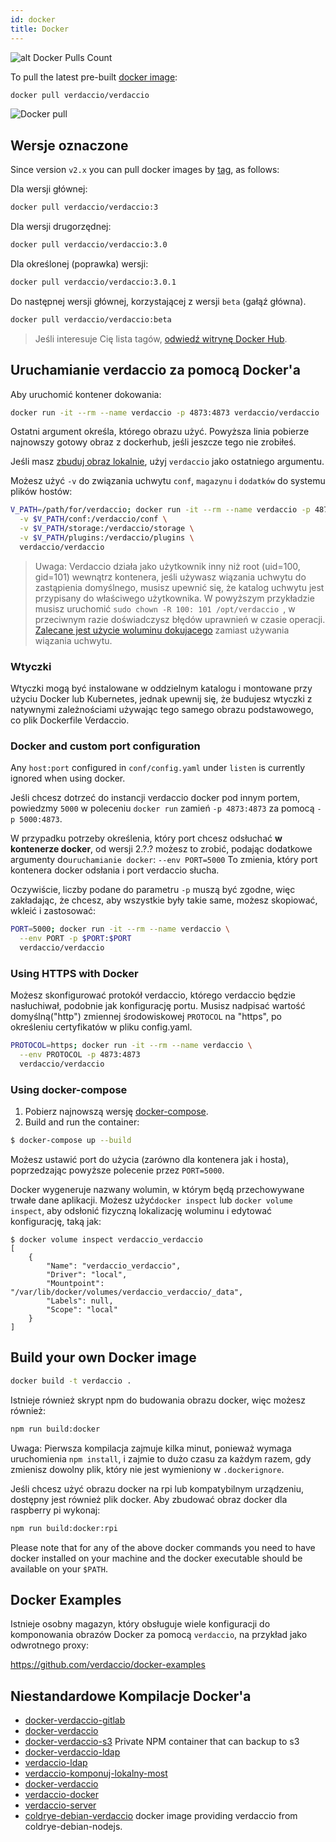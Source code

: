 ```yaml
---
id: docker
title: Docker
---
```


<div class="docker-count">

![alt Docker Pulls Count](http://dockeri.co/image/verdaccio/verdaccio "Docker Pulls Count")

</div>

To pull the latest pre-built [docker image](https://hub.docker.com/r/verdaccio/verdaccio/):

```bash
docker pull verdaccio/verdaccio
```

![Docker pull](assets/docker_verdaccio.gif)

## Wersje oznaczone

Since version `v2.x` you can pull docker images by [tag](https://hub.docker.com/r/verdaccio/verdaccio/tags/), as follows:

Dla wersji głównej:

```bash
docker pull verdaccio/verdaccio:3
```

Dla wersji drugorzędnej:

```bash
docker pull verdaccio/verdaccio:3.0
```

Dla określonej (poprawka) wersji:

```bash
docker pull verdaccio/verdaccio:3.0.1
```

Do następnej wersji głównej, korzystającej z wersji `beta` (gałąź główna).

```bash
docker pull verdaccio/verdaccio:beta
```

> Jeśli interesuje Cię lista tagów, [odwiedź witrynę Docker Hub](https://hub.docker.com/r/verdaccio/verdaccio/tags/).

## Uruchamianie verdaccio za pomocą Docker'a

Aby uruchomić kontener dokowania:

```bash
docker run -it --rm --name verdaccio -p 4873:4873 verdaccio/verdaccio
```

Ostatni argument określa, którego obrazu użyć. Powyższa linia pobierze najnowszy gotowy obraz z dockerhub, jeśli jeszcze tego nie zrobiłeś.

Jeśli masz [zbuduj obraz lokalnie](#build-your-own-docker-image), użyj `verdaccio` jako ostatniego argumentu.

Możesz użyć `-v` do związania uchwytu `conf`, `magazynu` i `dodatków` do systemu plików hostów:

```bash
V_PATH=/path/for/verdaccio; docker run -it --rm --name verdaccio -p 4873:4873 \
  -v $V_PATH/conf:/verdaccio/conf \
  -v $V_PATH/storage:/verdaccio/storage \
  -v $V_PATH/plugins:/verdaccio/plugins \
  verdaccio/verdaccio
```

> Uwaga: Verdaccio działa jako użytkownik inny niż root (uid=100, gid=101) wewnątrz kontenera, jeśli używasz wiązania uchwytu do zastąpienia domyślnego, musisz upewnić się, że katalog uchwytu jest przypisany do właściwego użytkownika. W powyższym przykładzie musisz uruchomić `sudo chown -R 100: 101 /opt/verdaccio `, w przeciwnym razie doświadczysz błędów uprawnień w czasie operacji. [Zalecane jest użycie woluminu dokujacego](https://docs.docker.com/storage/volumes/) zamiast używania wiązania uchwytu.

### Wtyczki

Wtyczki mogą być instalowane w oddzielnym katalogu i montowane przy użyciu Docker lub Kubernetes, jednak upewnij się, że budujesz wtyczki z natywnymi zależnościami używając tego samego obrazu podstawowego, co plik Dockerfile Verdaccio.

### Docker and custom port configuration

Any `host:port` configured in `conf/config.yaml` under `listen` is currently ignored when using docker.

Jeśli chcesz dotrzeć do instancji verdaccio docker pod innym portem, powiedzmy `5000` w poleceniu `docker run` zamień `-p 4873:4873` za pomocą `-p 5000:4873`.

W przypadku potrzeby określenia, który port chcesz odsłuchać **w kontenerze docker**, od wersji 2.?.? możesz to zrobić, podając dodatkowe argumenty do`uruchamianie docker`: `--env PORT=5000` To zmienia, który port kontenera docker odsłania i port verdaccio słucha.

Oczywiście, liczby podane do parametru `-p` muszą być zgodne, więc zakładając, że chcesz, aby wszystkie były takie same, możesz skopiować, wkleić i zastosować:

```bash
PORT=5000; docker run -it --rm --name verdaccio \
  --env PORT -p $PORT:$PORT
  verdaccio/verdaccio
```

### Using HTTPS with Docker

Możesz skonfigurować protokół verdaccio, którego verdaccio będzie nasłuchiwał, podobnie jak konfigurację portu. Musisz nadpisać wartość domyślną("http") zmiennej środowiskowej `PROTOCOL` na "https", po określeniu certyfikatów w pliku config.yaml.

```bash
PROTOCOL=https; docker run -it --rm --name verdaccio \
  --env PROTOCOL -p 4873:4873
  verdaccio/verdaccio
```

### Using docker-compose

1. Pobierz najnowszą wersję [docker-compose](https://github.com/docker/compose).
2. Build and run the container:

```bash
$ docker-compose up --build
```

Możesz ustawić port do użycia (zarówno dla kontenera jak i hosta), poprzedzając powyższe polecenie przez `PORT=5000`.

Docker wygeneruje nazwany wolumin, w którym będą przechowywane trwałe dane aplikacji. Możesz użyć`docker inspect` lub `docker volume inspect`, aby odsłonić fizyczną lokalizację woluminu i edytować konfigurację, taką jak:

    $ docker volume inspect verdaccio_verdaccio
    [
        {
            "Name": "verdaccio_verdaccio",
            "Driver": "local",
            "Mountpoint": "/var/lib/docker/volumes/verdaccio_verdaccio/_data",
            "Labels": null,
            "Scope": "local"
        }
    ]
    
    

## Build your own Docker image

```bash
docker build -t verdaccio .
```

Istnieje również skrypt npm do budowania obrazu docker, więc możesz również:

```bash
npm run build:docker
```

Uwaga: Pierwsza kompilacja zajmuje kilka minut, ponieważ wymaga uruchomienia `npm install`, i zajmie to dużo czasu za każdym razem, gdy zmienisz dowolny plik, który nie jest wymieniony w `.dockerignore`.

Jeśli chcesz użyć obrazu docker na rpi lub kompatybilnym urządzeniu, dostępny jest również plik docker. Aby zbudować obraz docker dla raspberry pi wykonaj:

```bash
npm run build:docker:rpi
```

Please note that for any of the above docker commands you need to have docker installed on your machine and the docker executable should be available on your `$PATH`.

## Docker Examples

Istnieje osobny magazyn, który obsługuje wiele konfiguracji do komponowania obrazów Docker za pomocą `verdaccio`, na przykład jako odwrotnego proxy:

<https://github.com/verdaccio/docker-examples>

## Niestandardowe Kompilacje Docker'a

* [docker-verdaccio-gitlab](https://github.com/snics/docker-verdaccio-gitlab)
* [docker-verdaccio](https://github.com/deployable/docker-verdaccio)
* [docker-verdaccio-s3](https://github.com/asynchrony/docker-verdaccio-s3) Private NPM container that can backup to s3
* [docker-verdaccio-ldap](https://github.com/snadn/docker-verdaccio-ldap)
* [verdaccio-ldap](https://github.com/nathantreid/verdaccio-ldap)
* [verdaccio-komponuj-lokalny-most](https://github.com/shingtoli/verdaccio-compose-local-bridge)
* [docker-verdaccio](https://github.com/Global-Solutions/docker-verdaccio)
* [verdaccio-docker](https://github.com/idahobean/verdaccio-docker)
* [verdaccio-server](https://github.com/andru255/verdaccio-server)
* [coldrye-debian-verdaccio](https://github.com/coldrye-docker/coldrye-debian-verdaccio) docker image providing verdaccio from coldrye-debian-nodejs.